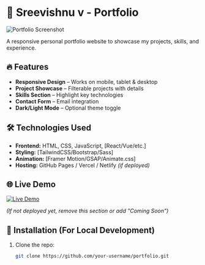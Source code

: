 # 🚀 Sreevishnu v - Portfolio  

![Portfolio Screenshot](![personalportfolio](https://github.com/user-attachments/assets/a064db0d-bad0-4f72-bcbb-0ac2372a0ca2)
)  

A responsive personal portfolio website to showcase my projects, skills, and experience.  

## 🔥 Features  
- **Responsive Design** – Works on mobile, tablet & desktop  
- **Project Showcase** – Filterable projects with details  
- **Skills Section** – Highlight key technologies  
- **Contact Form** – Email integration  
- **Dark/Light Mode** – Optional theme toggle  

## 🛠️ Technologies Used  
- **Frontend:** HTML, CSS, JavaScript, [React/Vue/etc.]  
- **Styling:** [TailwindCSS/Bootstrap/Sass]  
- **Animation:** [Framer Motion/GSAP/Animate.css]  
- **Hosting:** GitHub Pages / Vercel / Netlify *(if deployed)*  

## 🌐 Live Demo  
[![Live Demo](https://img.shields.io/badge/-Live%20Demo-green?style=for-the-badge)](https://your-portfolio-link.com)  

*(If not deployed yet, remove this section or add "Coming Soon")*  

## 🚀 Installation (For Local Development)  
1. Clone the repo:  
   ```bash
   git clone https://github.com/your-username/portfolio.git
